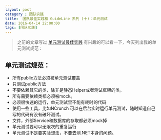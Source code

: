 ```yaml
---
layout: post
category : 团队实践
title:  团队最佳实践和 GuideLine 系列 (十)：单元测试
date: 2016-04-14 22:00:00
tags: [团队实践]
---
```



> 之前的文章写过 [单元测试最佳实践](http://deshui.wang/%E6%95%8F%E6%8D%B7/2016/01/06/unit-test-best-practices) 有兴趣的可以看一下，今天列出我的单元测试规范：

## 单元测试规范：

* 所有public方法必须被单元测试覆盖
* 只测试public方法
* 不要依赖其它的类，除非是静态Helper或者测试框架的类。
* 所有需要依赖类都必须被mock。
* 必须很快速的运行，单元测试里不能有耗时的代码
* 使用一些工具，比如NCrunch 可以在后台实时运行单元测试，随时知道自己写的代码有没有破坏测试。
* 文件，外部Service和数据库的存取都必须mock掉
* 单元测试要可以无限次的重复运行
* 单元测试不是要实验想法，不要去测.NET本身的问题。
